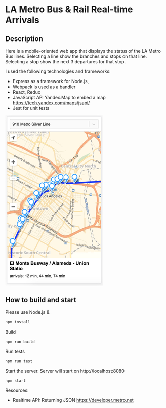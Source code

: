 LA Metro Bus & Rail Real-time Arrivals
======

Description
----------------
Here is a mobile-oriented web app that displays the status of the LA Metro Bus lines. Selecting a line show the branches and stops on that line. Selecting a stop show the next 3 departures for that stop.

I used the following technologies and frameworks:
+ Express as a framework for Node.js,
+ Webpack is used as a bandler
+ React, Redux
+ JavaScript API Yandex.Map to embed a map https://tech.yandex.com/maps/jsapi/
+ Jest for unit tests

![Screenshot](./examples/screenshot.jpg)

How to build and start
----------------
Please use Node.js 8.

```bash
npm install
```

Build

```bash
npm run build
```

Run tests

```bash
npm run test
```

Start the server. Server will start on http://localhost:8080

```bash
npm start
```

Resources:

* Realtime API: Returning JSON https://developer.metro.net

